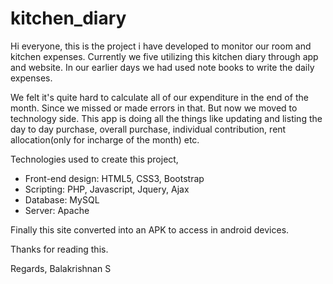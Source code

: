 # kitchen_diary
Hi everyone, this is the project i have developed to monitor our room and kitchen expenses.
Currently we five utilizing this kitchen diary through app and website. In our earlier days we had used note books to write the daily expenses.

We felt it's quite hard to calculate all of our expenditure in the end of the month. Since we missed or made errors in that.
But now we moved to technology side. This app is doing all the things like updating and listing the day to day purchase, overall purchase, individual contribution, rent allocation(only for incharge of the month) etc.

Technologies used to create this project,
- Front-end design: HTML5, CSS3, Bootstrap
- Scripting: PHP, Javascript, Jquery, Ajax  
- Database: MySQL
- Server: Apache

Finally this site converted into an APK to access in android devices. 

Thanks for reading this.

Regards,
Balakrishnan S
